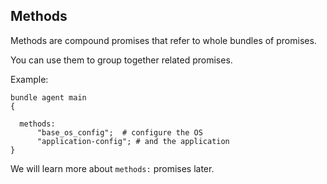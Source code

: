 ## Methods

Methods are compound promises that refer to whole bundles of promises.

You can use them to group together related promises.

Example:

```cfengine3
bundle agent main
{

  methods:
      "base_os_config";  # configure the OS
      "application-config"; # and the application
}
```

We will learn more about `methods:` promises later.
